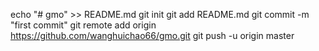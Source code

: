 echo "# gmo" >> README.md
git init
git add README.md
git commit -m "first commit"
git remote add origin https://github.com/wanghuichao66/gmo.git
git push -u origin master
